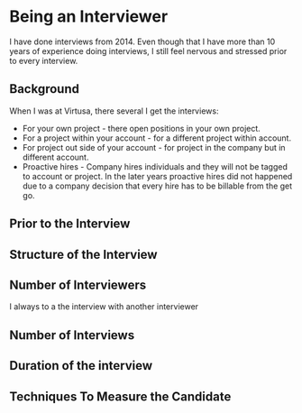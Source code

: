 # Being an Interviewer

I have done interviews from 2014. Even though that I have more than 10 years of experience doing interviews, I still feel nervous and stressed prior to every interview. 

## Background

When I was at Virtusa, there several I get the interviews:

- For your own project - there open positions in your own project.
- For a project within your account - for a different project within account.
- For project out side of your account  - for project in the company but in different account.
- Proactive hires - Company hires individuals and they will not be tagged to account or project. In the later years proactive hires did not happened due to a company decision that every hire has to be billable from the get go.

## Prior to the Interview

## Structure of the Interview

## Number of Interviewers

I always to a the interview with another interviewer 

## Number of Interviews

## Duration of the interview

 

## Techniques To Measure the Candidate